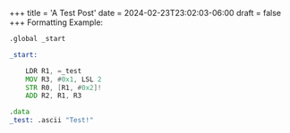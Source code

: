 +++
title = 'A Test Post'
date = 2024-02-23T23:02:03-06:00
draft = false
+++
Formatting Example:
```asm
.global _start

_start:

    LDR R1, =_test
    MOV R3, #0x1, LSL 2
    STR R0, [R1, #0x2]!
    ADD R2, R1, R3

.data
_test: .ascii "Test!"
```
